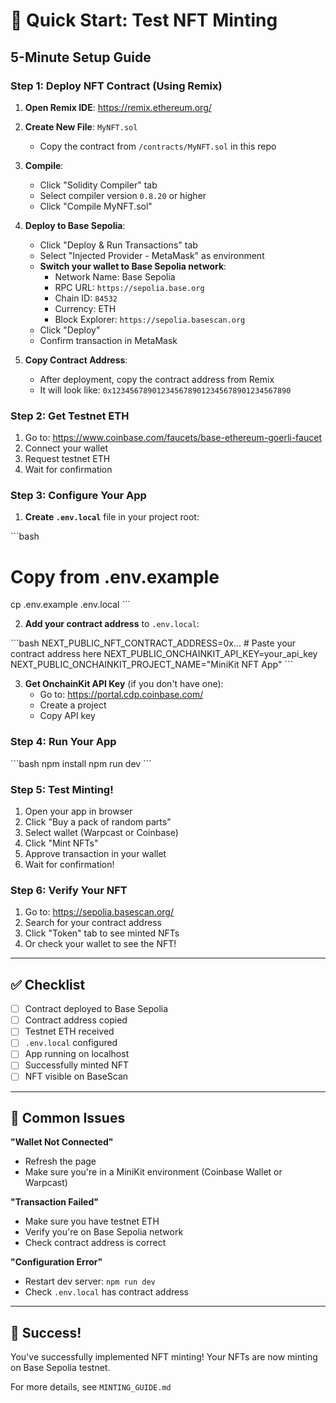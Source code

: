 # 🚀 Quick Start: Test NFT Minting

## 5-Minute Setup Guide

### Step 1: Deploy NFT Contract (Using Remix)

1. **Open Remix IDE**: https://remix.ethereum.org/

2. **Create New File**: `MyNFT.sol`
   - Copy the contract from `/contracts/MyNFT.sol` in this repo

3. **Compile**:
   - Click "Solidity Compiler" tab
   - Select compiler version `0.8.20` or higher
   - Click "Compile MyNFT.sol"

4. **Deploy to Base Sepolia**:
   - Click "Deploy & Run Transactions" tab
   - Select "Injected Provider - MetaMask" as environment
   - **Switch your wallet to Base Sepolia network**:
     - Network Name: Base Sepolia
     - RPC URL: `https://sepolia.base.org`
     - Chain ID: `84532`
     - Currency: ETH
     - Block Explorer: `https://sepolia.basescan.org`
   - Click "Deploy"
   - Confirm transaction in MetaMask

5. **Copy Contract Address**:
   - After deployment, copy the contract address from Remix
   - It will look like: `0x1234567890123456789012345678901234567890`

### Step 2: Get Testnet ETH

1. Go to: https://www.coinbase.com/faucets/base-ethereum-goerli-faucet
2. Connect your wallet
3. Request testnet ETH
4. Wait for confirmation

### Step 3: Configure Your App

1. **Create `.env.local`** file in your project root:

\`\`\`bash
# Copy from .env.example
cp .env.example .env.local
\`\`\`

2. **Add your contract address** to `.env.local`:

\`\`\`bash
NEXT_PUBLIC_NFT_CONTRACT_ADDRESS=0x... # Paste your contract address here
NEXT_PUBLIC_ONCHAINKIT_API_KEY=your_api_key
NEXT_PUBLIC_ONCHAINKIT_PROJECT_NAME="MiniKit NFT App"
\`\`\`

3. **Get OnchainKit API Key** (if you don't have one):
   - Go to: https://portal.cdp.coinbase.com/
   - Create a project
   - Copy API key

### Step 4: Run Your App

\`\`\`bash
npm install
npm run dev
\`\`\`

### Step 5: Test Minting!

1. Open your app in browser
2. Click "Buy a pack of random parts"
3. Select wallet (Warpcast or Coinbase)
4. Click "Mint NFTs"
5. Approve transaction in your wallet
6. Wait for confirmation!

### Step 6: Verify Your NFT

1. Go to: https://sepolia.basescan.org/
2. Search for your contract address
3. Click "Token" tab to see minted NFTs
4. Or check your wallet to see the NFT!

---

## ✅ Checklist

- [ ] Contract deployed to Base Sepolia
- [ ] Contract address copied
- [ ] Testnet ETH received
- [ ] `.env.local` configured
- [ ] App running on localhost
- [ ] Successfully minted NFT
- [ ] NFT visible on BaseScan

---

## 🐛 Common Issues

**"Wallet Not Connected"**
- Refresh the page
- Make sure you're in a MiniKit environment (Coinbase Wallet or Warpcast)

**"Transaction Failed"**
- Make sure you have testnet ETH
- Verify you're on Base Sepolia network
- Check contract address is correct

**"Configuration Error"**
- Restart dev server: `npm run dev`
- Check `.env.local` has contract address

---

## 🎉 Success!

You've successfully implemented NFT minting! Your NFTs are now minting on Base Sepolia testnet.

For more details, see `MINTING_GUIDE.md`
